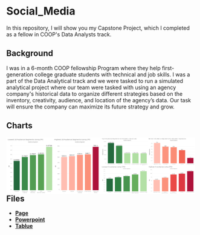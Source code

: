# Social_Media
In this repository, I will show you my Capstone Project, which I completed as a fellow in COOP's Data Analysts track. 

## Background
I was in a 6-month COOP fellowship Program where they help first-generation college graduate students with technical and job skills. I was a part of the Data Analytical track and we were tasked to run a simulated analytical project where our team were tasked with using an agency company's historical data to organize different strategies based on the inventory, creativity, audience, and location of the agency’s data. Our task will ensure the company can maximize its future strategy and grow.   

## Charts
<img align="left" width="250" height="150" src="https://github.com/Christopher-Arzate/Social_Media/blob/main/Social_Media/Dashboard_CPC.png"> 
<img align="left" width="250" height="150" src="https://github.com/Christopher-Arzate/Social_Media/blob/main/Social_Media/Dashboard_View_CPM.png"> 

## Files
- [**Page**](https://github.com/Christopher-Arzate/Social_Media/blob/main/Social_Media/Data%20Demons%20One%20Pager.pdf)
- [**Powerpoint**](https://github.com/Christopher-Arzate/Social_Media/blob/main/Social_Media/Data%20Demons%20Presentation.pdf)
- [**Tablue**]()


